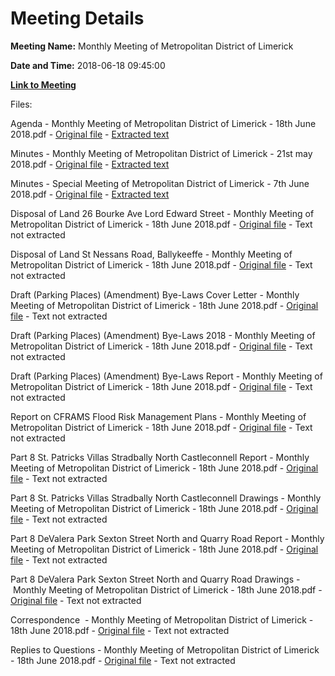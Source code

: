 # Meeting Details

**Meeting Name:** Monthly Meeting of Metropolitan District of Limerick

**Date and Time:** 2018-06-18 09:45:00

**[Link to Meeting](https://www.limerick.ie/council/whats-on/monthly-meeting-metropolitan-district-limerick-41)**

Files: 

Agenda - Monthly Meeting of Metropolitan District of Limerick - 18th June 2018.pdf - [Original file](https://www.limerick.ie/sites/default/files/media/documents/2018-06/00%20Agenda%2018th%20June%202018.pdf) - [Extracted text](./Agenda%20-%C2%A0Monthly%20Meeting%20of%20Metropolitan%20District%20of%20Limerick%20-%2018th%20June%202018.md)

Minutes - Monthly Meeting of Metropolitan District of Limerick - 21st may 2018.pdf - [Original file](https://www.limerick.ie/sites/default/files/media/documents/2018-06/01%28a%29%20Minutes%2021st%20May%202018.pdf) - [Extracted text](./Minutes%20-%C2%A0Monthly%20Meeting%20of%20Metropolitan%20District%20of%20Limerick%20-%2021st%20may%202018.md)

Minutes - Special Meeting of Metropolitan District of Limerick - 7th June 2018.pdf - [Original file](https://www.limerick.ie/sites/default/files/media/documents/2018-06/01%28b%29%20Minutes%20Special%20Meeting%207th%20June%202018.pdf) - [Extracted text](./Minutes%20-%20Special%C2%A0Meeting%20of%20Metropolitan%20District%20of%20Limerick%20-%207th%20June%202018.md)

Disposal of Land 26 Bourke Ave Lord Edward Street - Monthly Meeting of Metropolitan District of Limerick - 18th June 2018.pdf - [Original file](https://www.limerick.ie/sites/default/files/media/documents/2018-06/02%28a%29%20Disposal%20of%20Land%2026%20Bourke%20Ave%20Lord%20Edward%20Street.pdf) - Text not extracted

Disposal of Land St Nessans Road, Ballykeeffe - Monthly Meeting of Metropolitan District of Limerick - 18th June 2018.pdf - [Original file](https://www.limerick.ie/sites/default/files/media/documents/2018-06/02%28b%29%20Disposal%20of%20Land%20St%20Nessans%20Road%20Ballykeeffe.pdf) - Text not extracted

Draft (Parking Places) (Amendment) Bye-Laws Cover Letter - Monthly Meeting of Metropolitan District of Limerick - 18th June 2018.pdf - [Original file](https://www.limerick.ie/sites/default/files/media/documents/2018-06/03%28a%29%28i%29%20Draft%20%28Parking%20Places%29%20%28Amendment%29%20Bye-Laws%20Cover%20Letter.pdf) - Text not extracted

Draft (Parking Places) (Amendment) Bye-Laws 2018 - Monthly Meeting of Metropolitan District of Limerick - 18th June 2018.pdf - [Original file](https://www.limerick.ie/sites/default/files/media/documents/2018-06/03%28a%29%28ii%29%20Draft%20%28Parking%20Places%29%20%28Amendment%29%20Bye-Laws%202018.pdf) - Text not extracted

Draft (Parking Places) (Amendment) Bye-Laws Report - Monthly Meeting of Metropolitan District of Limerick - 18th June 2018.pdf - [Original file](https://www.limerick.ie/sites/default/files/media/documents/2018-06/03%28a%29%28iii%29%20Draft%20%28Parking%20Places%29%20%28Amendment%29%20Bye-Laws%20Report.pdf) - Text not extracted

Report on CFRAMS Flood Risk Management Plans - Monthly Meeting of Metropolitan District of Limerick - 18th June 2018.pdf - [Original file](https://www.limerick.ie/sites/default/files/media/documents/2018-06/03%28b%29%20Report%20on%20CFRAMS%20Flood%20Risk%20Management%20Plans.pdf) - Text not extracted

Part 8 St. Patricks Villas Stradbally North Castleconnell Report - Monthly Meeting of Metropolitan District of Limerick - 18th June 2018.pdf - [Original file](https://www.limerick.ie/sites/default/files/media/documents/2018-06/04%28a%29%28i%29%20Part%208%20St.%20Patricks%20Villas%20Stradbally%20North%20Castleconnell%20Report.pdf) - Text not extracted

Part 8 St. Patricks Villas Stradbally North Castleconnell Drawings - Monthly Meeting of Metropolitan District of Limerick - 18th June 2018.pdf - [Original file](https://www.limerick.ie/sites/default/files/media/documents/2018-06/04%28a%29%28ii%29%20Part%208%20St.%20Patricks%20Villas%20Stradbally%20North%20Castleconnell%20Drawings.pdf) - Text not extracted

Part 8 DeValera Park Sexton Street North and Quarry Road Report - Monthly Meeting of Metropolitan District of Limerick - 18th June 2018.pdf - [Original file](https://www.limerick.ie/sites/default/files/media/documents/2018-06/04%28b%29%28i%29%20Part%208%20DeValera%20Park%20Sexton%20Street%20North%20and%20Quarry%20Road%20Report.pdf) - Text not extracted

Part 8 DeValera Park Sexton Street North and Quarry Road Drawings - Monthly Meeting of Metropolitan District of Limerick - 18th June 2018.pdf - [Original file](https://www.limerick.ie/sites/default/files/media/documents/2018-06/04%28b%29%28ii%29%20Part%208%20DeValera%20Park%20Sexton%20Street%20North%20and%20Quarry%20Road%20Drawings.pdf) - Text not extracted

Correspondence  - Monthly Meeting of Metropolitan District of Limerick - 18th June 2018.pdf - [Original file](https://www.limerick.ie/sites/default/files/media/documents/2018-06/18%20Correspondence%20June%202018.pdf) - Text not extracted

Replies to Questions - Monthly Meeting of Metropolitan District of Limerick - 18th June 2018.pdf - [Original file](https://www.limerick.ie/sites/default/files/media/documents/2018-06/Replies%20to%20Questions%20June%202018.pdf) - Text not extracted

